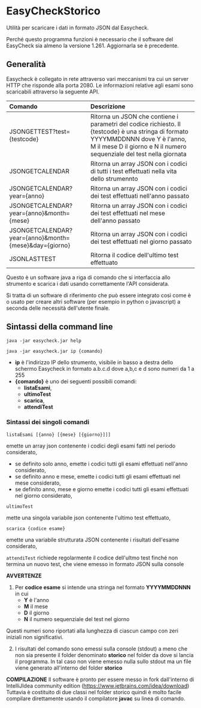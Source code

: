 # EasyCheckStorico

Utilità per scaricare i dati in formato JSON dal Easycheck.

Perché questo programma funzioni è necessario che il software del EasyCheck sia almeno 
la versione 1.261. Aggiornarla se è precedente.

## Generalità
Easycheck è collegato in rete attraverso vari meccanismi tra cui un server HTTP che risponde alla porta 2080.
Le informazioni relative agli esami sono scaricabili attraverso la seguente API.

|Comando|Descrizione|
|:----|:---|
JSONGETTEST?test={testcode} | Ritorna un JSON che contiene i parametri del codice richiesto. Il {testcode} è una stringa di formato YYYYMMDDNNN dove Y è l'anno, M il mese D il giorno e N il numero sequenziale del test nella giornata |
|JSONGETCALENDAR| Ritorna un array JSON con i codici di tutti i test effettuati nella vita dello strumennto|
|JSONGETCALENDAR?year={anno}|Ritorna un array JSON con i codici dei test effettuati nell'anno passato|
|JSONGETCALENDAR?year={anno}&month={mese}|Ritorna un array JSON con i codici dei test effettuati nel mese dell'anno passato|
|JSONGETCALENDAR?year={anno}&month={mese}&day={giorno}|Ritorna un array JSON con i codici dei test effettuati nel giorno passato|
|JSONLASTTEST|Ritorna il codice dell'ultimo test effettuato|

Questo è un software java a riga di comando che si interfaccia allo strumento e scarica i dati usando correttamente
l'API considerata.

Si tratta di un software di riferimento che può essere integrato così come è o usato per creare altri software 
(per esempio in python o javascript) a seconda delle necessità dell'utente finale.

## Sintassi della command line

`java -jar easycheck.jar help`

`java -jar easycheck.jar ip {comando}`

* **ip** è l'indirizzo IP dello strumento, visibile in basso a destra dello schermo Easycheck in formato a.b.c.d dove a,b,c e d sono numeri da 1 a 255
* **{comando}** è uno dei seguenti possibili comandi: 
  * **listaEsami**, 
  * **ultimoTest**
  * **scarica**, 
  * **attendiTest**

### Sintassi dei singoli comandi

`listaEsami [{anno} [{mese} [{giorno}]]]` 

emette un array json contenente i codici degli esami fatti nel periodo considerato,

* se definito solo anno, emette i codici tutti gli esami effettuati nell'anno considerato,
* se definito anno e mese, emette i codici tutti gli esami effettuati nel mese considerato,
* se definito anno, mese e giorno emette i codici tutti gli esami effettuati nel giorno considerato,

`ultimoTest`

mette una singola variabile json contenente l'ultimo test effettuato,

`scarica {codice esame}`

emette una variabile strutturata JSON contenente i risultati dell'esame considerato,

`attendiTest` richiede regolarmente il codice dell'ultmo test finché non termina un nuovo test,
che viene emesso in formato JSON sulla console

**AVVERTENZE**

1. Per **codice esame** si intende una stringa nel formato **YYYYMMDDNNN** in cui 
   * **Y** è l'anno
   * **M** il mese 
   * **D** il giorno 
   * **N** il numero sequenziale del test nel giorno
    
Questi numeri sono riportati alla lunghezza di ciascun campo con zeri iniziali non significativi.

2. I risultati del comando sono emessi sulla console (stdout) a meno che non sia presente il folder denominato **storico**
nel folder da dove si lancia il programma. In tal caso non viene emesso nulla sullo stdout ma un file
viene generato all'interno del folder **storico** 
   
**COMPILAZIONE**
Il software è pronto per essere messo in fork dall'interno di IntelliJIdea community edition (https://www.jetbrains.com/idea/download)
Tuttavia è costituito di due classi nel folder storico quindi è molto facile compilare direttamente usando
il compilatore **javac** su linea di comando. 